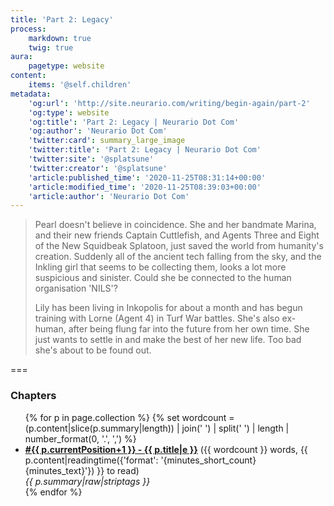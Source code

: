 ```yaml
---
title: 'Part 2: Legacy'
process:
    markdown: true
    twig: true
aura:
    pagetype: website
content:
    items: '@self.children'
metadata:
    'og:url': 'http://site.neurario.com/writing/begin-again/part-2'
    'og:type': website
    'og:title': 'Part 2: Legacy | Neurario Dot Com'
    'og:author': 'Neurario Dot Com'
    'twitter:card': summary_large_image
    'twitter:title': 'Part 2: Legacy | Neurario Dot Com'
    'twitter:site': '@splatsune'
    'twitter:creator': '@splatsune'
    'article:published_time': '2020-11-25T08:31:14+00:00'
    'article:modified_time': '2020-11-25T08:39:03+00:00'
    'article:author': 'Neurario Dot Com'
---
```


>Pearl doesn't believe in coincidence. She and her bandmate Marina, and their new friends Captain Cuttlefish, and Agents Three and Eight of the New Squidbeak Splatoon, just saved the world from humanity's creation. Suddenly all of the ancient tech falling from the sky, and the Inkling girl that seems to be collecting them, looks a lot more suspicious and sinister. Could she be connected to the human organisation 'NILS'?
>
>Lily has been living in Inkopolis for about a month and has begun training with Lorne (Agent 4) in Turf War battles. She's also ex-human, after being flung far into the future from her own time. She just wants to settle in and make the best of her new life. Too bad she's about to be found out.

===

### Chapters

<ul>
{% for p in page.collection %}
    {% set wordcount = (p.content|slice(p.summary|length)) | join(' ') | split(' ') | length | number_format(0, '.', ',') %}
    <li><strong><a href="{{ p.url|e }}">#{{ p.currentPosition+1 }} - {{ p.title|e }}</a></strong>
        ({{ wordcount }} words, {{ p.content|readingtime({'format': '{minutes_short_count} {minutes_text}'}) }} to read)<br />
        <em>{{ p.summary|raw|striptags }}</em>
    </li>
{% endfor %}
</ul>